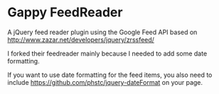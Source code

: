 Gappy FeedReader
================

A jQuery feed reader plugin using the Google Feed API based on http://www.zazar.net/developers/jquery/zrssfeed/

I forked their feedreader mainly because I needed to add some date formatting.

If you want to use date formatting for the feed items, you also need to include 
https://github.com/phstc/jquery-dateFormat on your page.